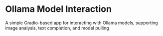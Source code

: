 # Ollama Model Interaction
 A simple Gradio-based app for interacting with Ollama models, supporting image analysis, text completion, and model pulling
